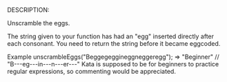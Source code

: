 DESCRIPTION:

Unscramble the eggs.

The string given to your function has had an "egg" inserted directly after each consonant. You need to return the string before it became eggcoded.

Example
unscrambleEggs("Beggegeggineggneggeregg"); => "Beginner"
//             "B---eg---in---n---er---"
Kata is supposed to be for beginners to practice regular expressions, so commenting would be appreciated.


